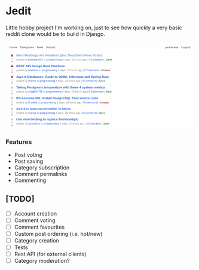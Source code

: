 # Jedit

Little hobby project I'm working on, just to see how quickly a very basic
reddit clone would be to build in Django.

![screenshot](screenshot.png)

### Features
- Post voting
- Post saving
- Category subscription
- Comment permalinks
- Commenting

## [TODO]
- [ ] Account creation
- [ ] Comment voting
- [ ] Comment favourites
- [ ] Custom post ordering (i.e. hot/new)
- [ ] Category creation
- [ ] Tests
- [ ] Rest API (for external clients)
- [ ] Category moderation? 
